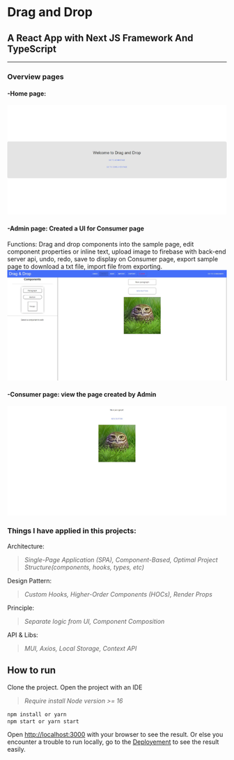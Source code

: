 # Drag and Drop

## A React App with Next JS Framework And TypeScript

---

### **Overview pages**

#### -Home page:

![Login.](/screenshots/home.jpg)

#### -Admin page: Created a UI for Consumer page

Functions: Drag and drop components into the sample page, edit component properties or inline text, upload image to firebase with back-end server api, undo, redo, save to display on Consumer page, export sample page to download a txt file, import file from exporting.
![Otp.](/screenshots/admin.jpg)

#### -Consumer page: view the page created by Admin

![Accounts.](/screenshots/consumer.jpg)

### **Things I have applied in this projects:**

Architecture:
> _Single-Page Application (SPA), Component-Based, Optimal Project Structure(components, hooks, types, etc)_

Design Pattern:
> _Custom Hooks, Higher-Order Components (HOCs), Render Props_

Principle:
> _Separate logic from UI, Component Composition_

API & Libs:
> _MUI, Axios, Local Storage, Context API_

## **How to run**

Clone the project.
Open the project with an IDE

> _Require install Node version >= 16_

```
npm install or yarn
npm start or yarn start
```

Open [http://localhost:3000](http://localhost:3000) with your browser to see the result.
Or else you encounter a trouble to run locally, go to the [Deployement](https://dd-coding-challenge.vercel.app) to see the result easily.
